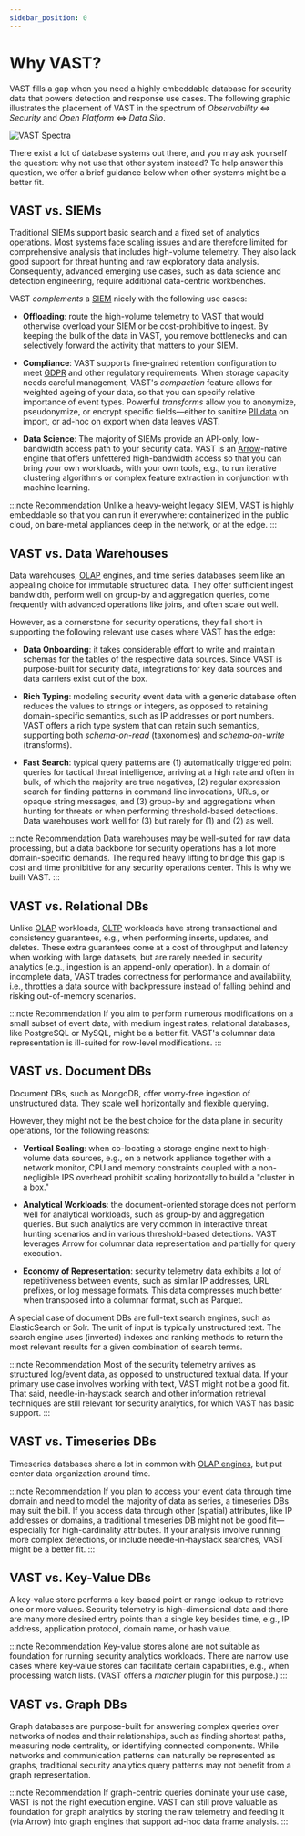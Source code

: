 ```yaml
---
sidebar_position: 0
---
```


# Why VAST?

VAST fills a gap when you need a highly embeddable database for security
data that powers detection and response use cases. The following graphic
illustrates the placement of VAST in the spectrum of *Observability* ⇔
*Security* and *Open Platform* ⇔ *Data Silo*.

![VAST Spectra](/img/ecosystem.png)

There exist a lot of database systems out there, and you may ask yourself the
question: why not use that other system instead? To help answer this question,
we offer a brief guidance below when other systems might be a better fit.

## VAST vs. SIEMs

Traditional SIEMs support basic search and a fixed set of analytics operations.
Most systems face scaling issues and are therefore limited for comprehensive
analysis that includes high-volume telemetry. They also lack good support for
threat hunting and raw exploratory data analysis. Consequently, advanced
emerging use cases, such as data science and detection engineering, require
additional data-centric workbenches.

VAST *complements* a [SIEM][siem] nicely with the following use cases:

- **Offloading**: route the high-volume telemetry to VAST that would otherwise
  overload your SIEM or be cost-prohibitive to ingest. By keeping the bulk of
  the data in VAST, you remove bottlenecks and can selectively forward the
  activity that matters to your SIEM.

- **Compliance**: VAST supports fine-grained retention configuration to meet
  [GDPR](https://en.wikipedia.org/wiki/General_Data_Protection_Regulation) and
  other regulatory requirements. When storage capacity needs careful management,
  VAST's *compaction* feature allows for weighted ageing of your data, so that
  you can specify relative importance of event types. Powerful *transforms*
  allow you to anonymize, pseudonymize, or encrypt specific fields—either to
  sanitize [PII data](https://en.wikipedia.org/wiki/Personal_data) on import, or
  ad-hoc on export when data leaves VAST.

- **Data Science**: The majority of SIEMs provide an API-only, low-bandwidth
  access path to your security data. VAST is an [Arrow][arrow]-native engine
  that offers unfettered high-bandwidth access so that you can bring your own
  workloads, with your own tools, e.g., to run iterative clustering algorithms
  or complex feature extraction in conjunction with machine learning.

[siem]: https://en.wikipedia.org/wiki/Security_information_and_event_management
[arrow]: https://arrow.apache.org

:::note Recommendation
Unlike a heavy-weight legacy SIEM, VAST is highly embeddable so that you can
run it everywhere: containerized in the public cloud, on bare-metal appliances
deep in the network, or at the edge.
:::

## VAST vs. Data Warehouses

Data warehouses,
[OLAP](https://en.wikipedia.org/wiki/Online_analytical_processing) engines, and
time series databases seem like an appealing choice for immutable structured
data. They offer sufficient ingest bandwidth, perform well on group-by and
aggregation queries, come frequently with advanced operations like joins, and
often scale out well.

However, as a cornerstone for security operations, they fall short in supporting
the following relevant use cases where VAST has the edge:

- **Data Onboarding**: it takes considerable effort to write and maintain
  schemas for the tables of the respective data sources. Since VAST is
  purpose-built for security data, integrations for key data sources and data
  carriers exist out of the box.

- **Rich Typing**: modeling security event data with a generic database often
  reduces the values to strings or integers, as opposed to retaining
  domain-specific semantics, such as IP addresses or port numbers. VAST offers a
  rich type system that can retain such semantics, supporting both
  *schema-on-read* (taxonomies) and *schema-on-write* (transforms).

- **Fast Search**: typical query patterns are (1) automatically triggered point
  queries for tactical threat intelligence, arriving at a high rate and often in
  bulk, of which the majority are true negatives, (2) regular expression search
  for finding patterns in command line invocations, URLs, or opaque string
  messages, and (3) group-by and aggregations when hunting for threats or when
  performing threshold-based detections. Data warehouses work well for (3) but
  rarely for (1) and (2) as well.

:::note Recommendation
Data warehouses may be well-suited for raw data processing, but a data backbone
for security operations has a lot more domain-specific demands. The required
heavy lifting to bridge this gap is cost and time prohibitive for any security
operations center. This is why we built VAST.
:::

## VAST vs. Relational DBs

Unlike [OLAP](#vast-vs-data-warehouses) workloads,
[OLTP](https://en.wikipedia.org/wiki/Online_transaction_processing) workloads
have strong transactional and consistency guarantees, e.g., when performing
inserts, updates, and deletes. These extra guarantees come at a cost of
throughput and latency when working with large datasets, but are rarely needed
in security analytics (e.g., ingestion is an append-only operation). In a domain
of incomplete data, VAST trades correctness for performance and availability,
i.e., throttles a data source with backpressure instead of falling behind and
risking out-of-memory scenarios.

:::note Recommendation
If you aim to perform numerous modifications on a small subset of event data,
with medium ingest rates, relational databases, like PostgreSQL or MySQL, might
be a better fit. VAST's columnar data representation is ill-suited for row-level
modifications.
:::

## VAST vs. Document DBs

Document DBs, such as MongoDB, offer worry-free ingestion of unstructured
data. They scale well horizontally and flexible querying.

However, they might not be the best choice for the data plane in security
operations, for the following reasons:

- **Vertical Scaling**: when co-locating a storage engine next to high-volume
  data sources, e.g., on a network appliance together with a network monitor,
  CPU and memory constraints coupled with a non-negligible IPS overhead prohibit
  scaling horizontally to build a "cluster in a box."

- **Analytical Workloads**: the document-oriented storage does not perform well
  for analytical workloads, such as group-by and aggregation queries. But such
  analytics are very common in interactive threat hunting scenarios and in
  various threshold-based detections. VAST leverages Arrow for columnar data
  representation and partially for query execution.

- **Economy of Representation**: security telemetry data exhibits a lot of
  repetitiveness between events, such as similar IP addresses, URL prefixes, or
  log message formats. This data compresses much better when transposed into a
  columnar format, such as Parquet.

A special case of document DBs are full-text search engines, such as
ElasticSearch or Solr. The unit of input is typically unstructured text. The
search engine uses (inverted) indexes and ranking methods to return the most
relevant results for a given combination of search terms.

:::note Recommendation
Most of the security telemetry arrives as structured log/event data, as opposed
to unstructured textual data. If your primary use case involves working with
text, VAST might not be a good fit. That said, needle-in-haystack search
and other information retrieval techniques are still relevant for security
analytics, for which VAST has basic support.
:::

## VAST vs. Timeseries DBs

Timeseries databases share a lot in common with [OLAP
engines](#vast-vs-data-warehouses), but put center data organization around
time.

:::note Recommendation
If you plan to access your event data through time domain and need to model the
majority of data as series, a timeseries DBs may suit the bill. If you access
data through other (spatial) attributes, like IP addresses or domains, a
traditional timeseries DB might not be good fit—especially for high-cardinality
attributes. If your analysis involve running more complex detections, or
include needle-in-haystack searches, VAST might be a better fit.
:::

## VAST vs. Key-Value DBs

A key-value store performs a key-based point or range lookup to retrieve one or
more values. Security telemetry is high-dimensional data and there are many more
desired entry points than a single key besides time, e.g., IP address,
application protocol, domain name, or hash value.

:::note Recommendation
Key-value stores alone are not suitable as foundation for running security
analytics workloads. There are narrow use cases where key-value stores can
facilitate certain capabilities, e.g., when processing watch lists. (VAST offers
a *matcher* plugin for this purpose.)
:::

## VAST vs. Graph DBs

Graph databases are purpose-built for answering complex queries over networks of
nodes and their relationships, such as finding shortest paths, measuring node
centrality, or identifying connected components. While networks and
communication patterns can naturally be represented as graphs, traditional
security analytics query patterns may not benefit from a graph representation.

:::note Recommendation
If graph-centric queries dominate your use case, VAST is not the right execution
engine. VAST can still prove valuable as foundation for graph analytics by
storing the raw telemetry and feeding it (via Arrow) into graph engines that
support ad-hoc data frame analysis.
:::

